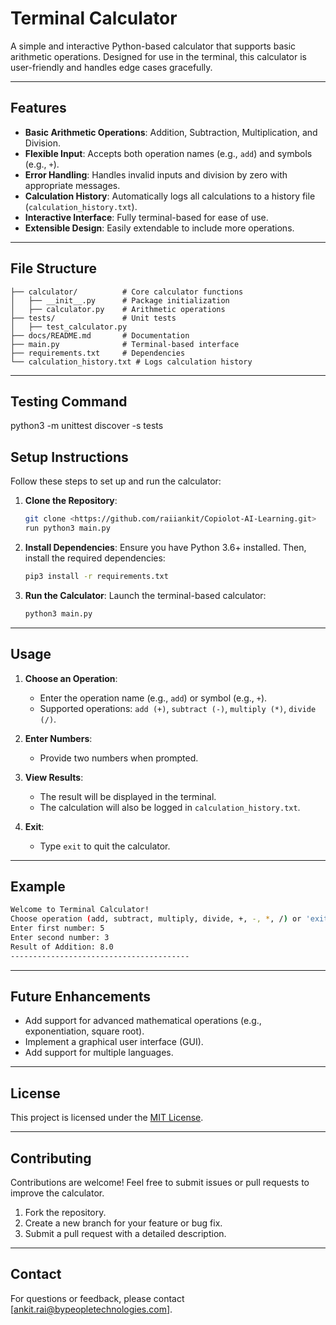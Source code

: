 # Terminal Calculator

A simple and interactive Python-based calculator that supports basic arithmetic operations. Designed for use in the terminal, this calculator is user-friendly and handles edge cases gracefully.

---

## Features

- **Basic Arithmetic Operations**: Addition, Subtraction, Multiplication, and Division.
- **Flexible Input**: Accepts both operation names (e.g., `add`) and symbols (e.g., `+`).
- **Error Handling**: Handles invalid inputs and division by zero with appropriate messages.
- **Calculation History**: Automatically logs all calculations to a history file (`calculation_history.txt`).
- **Interactive Interface**: Fully terminal-based for ease of use.
- **Extensible Design**: Easily extendable to include more operations.

---

## File Structure

```
├── calculator/          # Core calculator functions
│   ├── __init__.py      # Package initialization
│   ├── calculator.py    # Arithmetic operations
├── tests/               # Unit tests
│   ├── test_calculator.py
├── docs/README.md       # Documentation
├── main.py              # Terminal-based interface
├── requirements.txt     # Dependencies
└── calculation_history.txt # Logs calculation history
```

---

## Testing Command

python3 -m unittest discover -s tests       

## Setup Instructions

Follow these steps to set up and run the calculator:

1. **Clone the Repository**:

   ```bash
   git clone <https://github.com/raiiankit/Copiolot-AI-Learning.git>
   run python3 main.py        
   ```

2. **Install Dependencies**:
   Ensure you have Python 3.6+ installed. Then, install the required dependencies:

   ```bash
   pip3 install -r requirements.txt
   ```

3. **Run the Calculator**:
   Launch the terminal-based calculator:
   ```bash
   python3 main.py
   ```

---

## Usage

1. **Choose an Operation**:

   - Enter the operation name (e.g., `add`) or symbol (e.g., `+`).
   - Supported operations: `add (+)`, `subtract (-)`, `multiply (*)`, `divide (/)`.

2. **Enter Numbers**:

   - Provide two numbers when prompted.

3. **View Results**:

   - The result will be displayed in the terminal.
   - The calculation will also be logged in `calculation_history.txt`.

4. **Exit**:
   - Type `exit` to quit the calculator.

---

## Example

```bash
Welcome to Terminal Calculator!
Choose operation (add, subtract, multiply, divide, +, -, *, /) or 'exit' to quit: add
Enter first number: 5
Enter second number: 3
Result of Addition: 8.0
----------------------------------------
```

---

## Future Enhancements

- Add support for advanced mathematical operations (e.g., exponentiation, square root).
- Implement a graphical user interface (GUI).
- Add support for multiple languages.

---

## License

This project is licensed under the [MIT License](LICENSE).

---

## Contributing

Contributions are welcome! Feel free to submit issues or pull requests to improve the calculator.

1. Fork the repository.
2. Create a new branch for your feature or bug fix.
3. Submit a pull request with a detailed description.

---

## Contact

For questions or feedback, please contact [ankit.rai@bypeopletechnologies.com].

